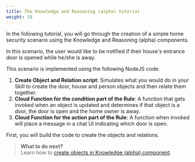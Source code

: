 ```yaml
---
title: The Knowledge and Reasoning (alpha) tutorial
weight: 10
---
```


In the following tutorial, you will go through the creation of a simple home security scenario using the Knowledge and Reasoning (alpha) components.

In this scenario, the user would like to be notified if their house's entrance door is opened while he/she is away.

This scenario is implemented using the following NodeJS code:
1. **Create Object and Relation script**: Simulates what you would do in your Skill to create the door, house and person objects and then relate them together.
2. **Cloud Function for the condition part of the Rule**: A function that gets invoked when an object is updated and determines if that object is a door, the door is open and the home owner is away.
3. **Cloud Function for the action part of the Rule**: A function when invoked will place a message in a chat UI indicating which door is open.

First, you will build the code to create the objects and relations.

> **What to do next?**<br/>
Learn how to [create objects in Knowledge (alpha) component]({{site.baseurl}}/knowledge/create-objects).
